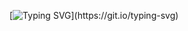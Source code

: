 
[![Typing SVG](https://readme-typing-svg.herokuapp.com?color=F9FFFF&center=true&vCenter=true&multiline=true&height=200&lines=Hi+there!+%F0%9F%98%84+I'm+John!;Welcome+to+my+repos!)](https://git.io/typing-svg)

<br/>
<!--


Here are some ideas to get you started:

- 🔭 I’m currently working on ...
- 🌱 I’m currently learning ...
- 👯 I’m looking to collaborate on ...
- 🤔 I’m looking for help with ...
- 💬 Ask me about ...
- 📫 How to reach me: ...
- 😄 Pronouns: ...
- ⚡ Fun fact: ...
-->


[![Top Langs](https://github-readme-stats.vercel.app/api/top-langs/?username=jonathan-messina&count_private=true&show_icons=true&theme=tokyonight&layout=compact&langs_count=8&exclude_repo=JAGUARETE_KAA)](https://github.com/anuraghazra/github-readme-stats)

